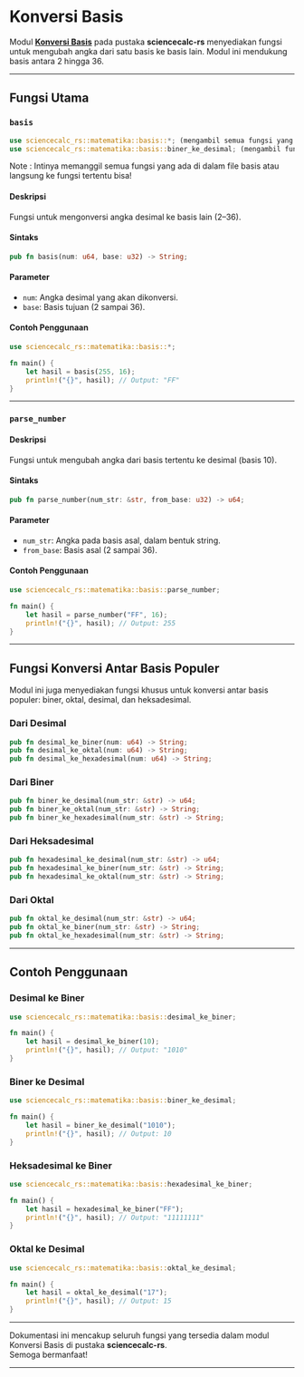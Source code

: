 # Konversi Basis

Modul [**Konversi Basis**](../src/matematika/basis.rs) pada pustaka **sciencecalc-rs** menyediakan fungsi untuk mengubah angka dari satu basis ke basis lain. Modul ini mendukung basis antara 2 hingga 36.

---

## Fungsi Utama

### `basis`
```rust
use sciencecalc_rs::matematika::basis::*; (mengambil semua fungsi yang ada di dalam struktur file basis.rs)
use sciencecalc_rs::matematika::basis::biner_ke_desimal; (mengambil fungsi biner_ke_desimal saja)
```
Note : Intinya memanggil semua fungsi yang ada di dalam file basis atau langsung ke fungsi tertentu bisa!

#### Deskripsi
Fungsi untuk mengonversi angka desimal ke basis lain (2–36).

#### Sintaks
```rust
pub fn basis(num: u64, base: u32) -> String;
```

#### Parameter
- `num`: Angka desimal yang akan dikonversi.
- `base`: Basis tujuan (2 sampai 36).

#### Contoh Penggunaan
```rust
use sciencecalc_rs::matematika::basis::*;

fn main() {
    let hasil = basis(255, 16);
    println!("{}", hasil); // Output: "FF"
}
```

---

### `parse_number`

#### Deskripsi
Fungsi untuk mengubah angka dari basis tertentu ke desimal (basis 10).

#### Sintaks
```rust
pub fn parse_number(num_str: &str, from_base: u32) -> u64;
```

#### Parameter
- `num_str`: Angka pada basis asal, dalam bentuk string.
- `from_base`: Basis asal (2 sampai 36).

#### Contoh Penggunaan
```rust
use sciencecalc_rs::matematika::basis::parse_number;

fn main() {
    let hasil = parse_number("FF", 16);
    println!("{}", hasil); // Output: 255
}
```

---

## Fungsi Konversi Antar Basis Populer

Modul ini juga menyediakan fungsi khusus untuk konversi antar basis populer: biner, oktal, desimal, dan heksadesimal.

### Dari Desimal

```rust
pub fn desimal_ke_biner(num: u64) -> String;
pub fn desimal_ke_oktal(num: u64) -> String;
pub fn desimal_ke_hexadesimal(num: u64) -> String;
```

### Dari Biner

```rust
pub fn biner_ke_desimal(num_str: &str) -> u64;
pub fn biner_ke_oktal(num_str: &str) -> String;
pub fn biner_ke_hexadesimal(num_str: &str) -> String;
```

### Dari Heksadesimal

```rust
pub fn hexadesimal_ke_desimal(num_str: &str) -> u64;
pub fn hexadesimal_ke_biner(num_str: &str) -> String;
pub fn hexadesimal_ke_oktal(num_str: &str) -> String;
```

### Dari Oktal

```rust
pub fn oktal_ke_desimal(num_str: &str) -> u64;
pub fn oktal_ke_biner(num_str: &str) -> String;
pub fn oktal_ke_hexadesimal(num_str: &str) -> String;
```

---

## Contoh Penggunaan

### Desimal ke Biner
```rust
use sciencecalc_rs::matematika::basis::desimal_ke_biner;

fn main() {
    let hasil = desimal_ke_biner(10);
    println!("{}", hasil); // Output: "1010"
}
```

### Biner ke Desimal
```rust
use sciencecalc_rs::matematika::basis::biner_ke_desimal;

fn main() {
    let hasil = biner_ke_desimal("1010");
    println!("{}", hasil); // Output: 10
}
```

### Heksadesimal ke Biner
```rust
use sciencecalc_rs::matematika::basis::hexadesimal_ke_biner;

fn main() {
    let hasil = hexadesimal_ke_biner("FF");
    println!("{}", hasil); // Output: "11111111"
}
```

### Oktal ke Desimal
```rust
use sciencecalc_rs::matematika::basis::oktal_ke_desimal;

fn main() {
    let hasil = oktal_ke_desimal("17");
    println!("{}", hasil); // Output: 15
}
```

---

Dokumentasi ini mencakup seluruh fungsi yang tersedia dalam modul Konversi Basis di pustaka **sciencecalc-rs**.  
Semoga bermanfaat!

---
